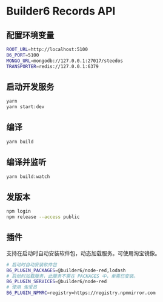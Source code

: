# Builder6 Records API

## 配置环境变量

```bash
ROOT_URL=http://localhost:5100
B6_PORT=5100
MONGO_URL=mongodb://127.0.0.1:27017/steedos
TRANSPORTER=redis://127.0.0.1:6379
```

## 启动开发服务

```bash
yarn 
yarn start:dev
```

## 编译 

```bash
yarn build
```

## 编译并监听

```bash
yarn build:watch
```

## 发版本

```bash
npm login
npm release --access public
```

## 插件

支持在启动时自动安装软件包，动态加载服务。可使用淘宝镜像。

```bash
# 启动时自动安装软件包
B6_PLUGIN_PACKAGES=@builder6/node-red,lodash
# 启动时加载服务，此服务不需在 PACKAGES 中，单需已安装。
B6_PLUGIN_SERVICES=@builder6/node-red
# 使用 淘宝员
B6_PLUGIN_NPMRC=registry=https://registry.npmmirror.com
```